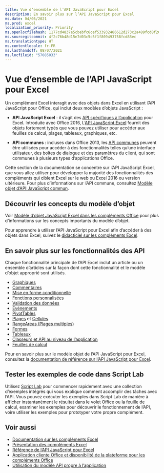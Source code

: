 ```yaml
---
title: Vue d’ensemble de l’API JavaScript pour Excel
description: En savoir plus sur l’API JavaScript pour Excel
ms.date: 04/05/2021
ms.prod: excel
localization_priority: Priority
ms.openlocfilehash: 1177cd4837e5cbebfc6cef533932486612d273c2a489fcd8f26b37b90726ce56
ms.sourcegitcommit: 4f2c76b48d15e7d03c5c5f1f809493758fcd88ec
ms.translationtype: HT
ms.contentlocale: fr-FR
ms.lasthandoff: 08/07/2021
ms.locfileid: "57085033"
---
```

# <a name="excel-javascript-api-overview"></a>Vue d’ensemble de l’API JavaScript pour Excel

Un complément Excel interagit avec des objets dans Excel en utilisant l’API JavaScript pour Office, qui inclut deux modèles d’objets JavaScript :

* **API JavaScript Excel** : il s’agit des [API spécifiques à l’application](../../develop/application-specific-api-model.md) pour Excel. Introduite avec Office 2016, L’[API JavaScript Excel](/javascript/api/excel) fournit des objets fortement typés que vous pouvez utiliser pour accéder aux feuilles de calcul, plages, tableaux, graphiques, etc.

* **API communes** : incluses dans Office 2013, les [API communes](/javascript/api/office) peuvent être utilisées pour accéder à des fonctionnalités telles qu’une interface utilisateur, des boîtes de dialogue et des paramètres du client, qui sont communes à plusieurs types d’applications Office.

Cette section de la documentation se concentre sur l’API JavaScript Excel, que vous allez utiliser pour développer la majorité des fonctionnalités des compléments qui ciblent Excel sur le web ou Excel 2016 ou version ultérieure. Pour plus d’informations sur l’API commune, consultez [Modèle objet d’API JavaScript commun](../../develop/office-javascript-api-object-model.md).

## <a name="learn-object-model-concepts"></a>Découvrir les concepts du modèle d’objet

Voir [Modèle d’objet JavaScript Excel dans les compléments Office](../../excel/excel-add-ins-core-concepts.md) pour plus d’informations sur les concepts importants du modèle d’objet.

Pour apprendre à utiliser l’API JavaScript pour Excel afin d’accéder à des objets dans Excel, suivez le [didacticiel sur les compléments Excel](../../tutorials/excel-tutorial.md).

## <a name="learn-api-capabilities"></a>En savoir plus sur les fonctionnalités des API

Chaque fonctionnalité principale de l’API Excel inclut un article ou un ensemble d’articles sur la façon dont cette fonctionnalité et le modèle d’objet approprié sont utilisés.

* [Graphiques](../../excel/excel-add-ins-charts.md)
* [Commentaires](../../excel/excel-add-ins-comments.md)
* [Mise en forme conditionnelle](../../excel/excel-add-ins-conditional-formatting.md)
* [Fonctions personnalisées](../../excel/custom-functions-overview.md)
* [Validation des données](../../excel/excel-add-ins-data-validation.md)
* [Événements](../../excel/excel-add-ins-events.md)
* [PivotTables](../../excel/excel-add-ins-pivottables.md)
* [Plages](../../excel/excel-add-ins-ranges-get.md) et [Cellules](../../excel/excel-add-ins-cells.md)
* [RangeAreas (Plages multiples)](../../excel/excel-add-ins-multiple-ranges.md)
* [Formes](../../excel/excel-add-ins-shapes.md)
* [Tableaux](../../excel/excel-add-ins-tables.md)
* [Classeurs et API au niveau de l’application](../../excel/excel-add-ins-workbooks.md)
* [Feuilles de calcul](../../excel/excel-add-ins-worksheets.md)

Pour en savoir plus sur le modèle objet de l’API JavaScript pour Excel, consultez la [documentation de référence sur l’API JavaScript pour Excel](/javascript/api/excel).

## <a name="try-out-code-samples-in-script-lab"></a>Tester les exemples de code dans Script Lab

Utilisez [Script Lab](../../overview/explore-with-script-lab.md) pour commencer rapidement avec une collection d’exemples intégrés qui vous explique comment accomplir des tâches avec l’API. Vous pouvez exécuter les exemples dans Script Lab de manière à afficher instantanément le résultat dans le volet Office ou la feuille de calcul, examiner les exemples pour découvrir le fonctionnement de l’API, voire utiliser les exemples pour prototyper votre propre complément.

## <a name="see-also"></a>Voir aussi

* [Documentation sur les compléments Excel](../../excel/index.yml)
* [Présentation des compléments Excel](../../excel/excel-add-ins-overview.md)
* [Référence de l’API JavaScript pour Excel](/javascript/api/excel)
* [Application cliente Office et disponibilité de la plateforme pour les compléments Office](../../overview/office-add-in-availability.md)
* [Utilisation du modèle API propre à l’application](../../develop/application-specific-api-model.md)
